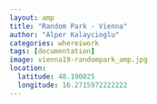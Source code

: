 ```yaml
---
layout: amp
title: "Random Park - Vienna"
author: "Alper Kalaycioglu"
categories: whereiwork
tags: [documentation]
image: vienna19-randompark_amp.jpg
location:
  latitude: 48.190025
  longitude: 16.2715972222222
---
```

